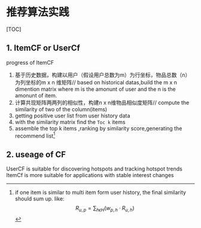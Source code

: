 # 推荐算法实践

[TOC]

## 1. ItemCF or UserCf

progress of ItemCF

1. 基于历史数据，构建以用户（假设用户总数为m）为行坐标，物品总数（n）为列坐标的m x n 维矩阵// based on historical datas,build the m x n dimention matrix where m is the amonunt of user and the n is the amonunt of item.
2. 计算共现矩阵两两列的相似性，构建n x n维物品相似度矩阵// compute the similarity of two of the column(items)
3. getting positive user list from user history data
4. with the similarity matrix find the `Toc k` items
5. assemble the top k items ,ranking by similarity score,generating the recommend list[^1]

## 2. useage of CF

UserCF is suitable for discovering hotspots and tracking hotspot trends
ItemCf is more suitable for applications with stable interest changes

[^1]: if one item is similar to multi item form user history, the final similarity should sum up. like: $$R_{u,p}=\sum_{h\epsilon H}(w_{p,h}\cdot R_{u,h} )$$
